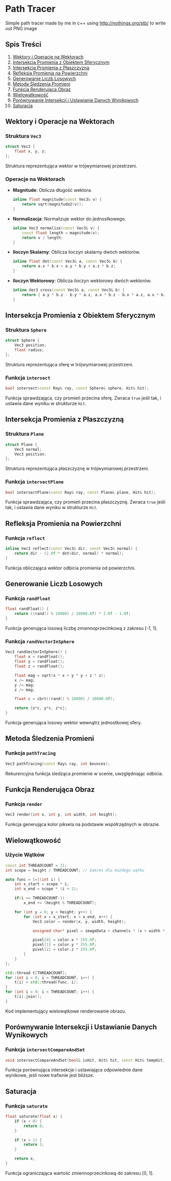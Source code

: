 # Path Tracer
Simple path tracer made by me in c++ using http://nothings.org/stb/ to write out PNG image
 ## Spis Treści
1. [Wektory i Operacje na Wektorach](#wektory-i-operacje-na-wektorach)
2. [Intersekcja Promienia z Obiektem Sferycznym](#intersekcja-promienia-z-obiektem-sferycznym)
3. [Intersekcja Promienia z Płaszczyzną](#intersekcja-promienia-z-płaszczyzną)
4. [Refleksja Promienia na Powierzchni](#refleksja-promienia-na-powierzchni)
5. [Generowanie Liczb Losowych](#generowanie-liczb-losowych)
6. [Metoda Śledzenia Promieni](#metoda-śledzenia-promieni)
7. [Funkcja Renderująca Obraz](#funkcja-renderująca-obraz)
8. [Wielowątkowość](#wielowątkowość)
9. [Porównywanie Intersekcji i Ustawianie Danych Wynikowych](#porównywanie-intersekcji-i-ustawianie-danych-wynikowych)
10. [Saturacja](#saturacja)

## Wektory i Operacje na Wektorach

### Struktura `Vec3`
```cpp
struct Vec3 {
    float x, y, z;
};
```
Struktura reprezentująca wektor w trójwymiarowej przestrzeni.

### Operacje na Wektorach
- **Magnitude**: Oblicza długość wektora.
  ```cpp
  inline float magnitude(const Vec3& v) {
      return sqrt(magnitude2(v));
  }
  ```

- **Normalizacja**: Normalizuje wektor do jednostkowego.
  ```cpp
  inline Vec3 normalize(const Vec3& v) {
      const float length = magnitude(v);
      return v / length;
  }
  ```

- **Iloczyn Skalarny**: Oblicza iloczyn skalarny dwóch wektorów.
  ```cpp
  inline float dot(const Vec3& a, const Vec3& b) {
      return a.x * b.x + a.y * b.y + a.z * b.z;
  }
  ```

- **Iloczyn Wektorowy**: Oblicza iloczyn wektorowy dwóch wektorów.
  ```cpp
  inline Vec3 cross(const Vec3& a, const Vec3& b) {
      return { a.y * b.z - b.y * a.z, a.x * b.z - b.x * a.z, a.x * b.y - b.x * a.y };
  }
  ```

## Intersekcja Promienia z Obiektem Sferycznym

### Struktura `Sphere`
```cpp
struct Sphere {
    Vec3 position;
    float radius;
};
```
Struktura reprezentująca sferę w trójwymiarowej przestrzeni.

### Funkcja `intersect`
```cpp
bool intersect(const Ray& ray, const Sphere& sphere, Hit& hit);
```
Funkcja sprawdzająca, czy promień przecina sferę. Zwraca `true` jeśli tak, i ustawia dane wyniku w strukturze `Hit`.

## Intersekcja Promienia z Płaszczyzną

### Struktura `Plane`
```cpp
struct Plane {
    Vec3 normal;
    Vec3 position;
};
```
Struktura reprezentująca płaszczyznę w trójwymiarowej przestrzeni.

### Funkcja `intersectPlane`
```cpp
bool intersectPlane(const Ray& ray, const Plane& plane, Hit& hit);
```
Funkcja sprawdzająca, czy promień przecina płaszczyznę. Zwraca `true` jeśli tak, i ustawia dane wyniku w strukturze `Hit`.

## Refleksja Promienia na Powierzchni

### Funkcja `reflect`
```cpp
inline Vec3 reflect(const Vec3& dir, const Vec3& normal) {
    return dir - (2.0f * dot(dir, normal) * normal);
}
```
Funkcja obliczająca wektor odbicia promienia od powierzchni.

## Generowanie Liczb Losowych

### Funkcja `randFloat`
```cpp
float randFloat() {
    return ((rand() % 10000) / 10000.0f) * 2.0f - 1.0f;
}
```
Funkcja generująca losową liczbę zmiennoprzecinkową z zakresu [-1, 1].

### Funkcja `randVectorInSphere`
```cpp
Vec3 randVectorInSphere() {
    float x = randFloat();
    float y = randFloat();
    float z = randFloat();

    float mag = sqrt(x * x + y * y + z * z);
    x /= mag; 
    y /= mag; 
    z /= mag;

    float c = cbrt((rand() % 10000) / 10000.0f);

    return {x*c, y*c, z*c};
}
```
Funkcja generująca losowy wektor wewnątrz jednostkowej sfery.

## Metoda Śledzenia Promieni

### Funkcja `pathTracing`
```cpp
Vec3 pathTracing(const Ray& ray, int bounces);
```
Rekurencyjna funkcja śledząca promienie w scenie, uwzględniając odbicia.

## Funkcja Renderująca Obraz

### Funkcja `render`
```cpp
Vec3 render(int x, int y, int width, int height);
```
Funkcja generująca kolor piksela na podstawie współrzędnych w obrazie.

## Wielowątkowość

### Użycie Wątków
```cpp
const int THREADCOUNT = 11;
int scope = height / THREADCOUNT; // Zakres dla każdego wątku

auto func = [=](int i) { 
    int x_start = scope * i;
    int x_end = scope * (i + 1);

    if(i == THREADCOUNT-1)
        x_end += (height % THREADCOUNT);

    for (int y = 0; y < height; y++) {
        for (int x = x_start; x < x_end; x++) {
            Vec3 color = render(x, y, width, height);

            unsigned char* pixel = imageData + channels * (x + width * y);

            pixel[0] = color.x * 255.0f;
            pixel[1] = color.y * 255.0f;
            pixel[2] = color.z * 255.0f;
        }
    }
};

std::thread t[THREADCOUNT];
for (int i = 0; i < THREADCOUNT; i++) {
    t[i] = std::thread(func, i);
}
for (int i = 0; i < THREADCOUNT; i++) {
    t[i].join();
}
```
Kod implementujący wielowątkowe renderowanie obrazu.

## Porównywanie Intersekcji i Ustawianie Danych Wynikowych

### Funkcja `intersectCompareAndSet`
```cpp
void intersectCompareAndSet(bool& isHit, Hit& hit, const Hit& tempHit, float& distance, Vec3 color);
```
Funkcja porównująca intersekcje i ustawiająca odpowiednie dane wynikowe, jeśli nowe trafienie jest bliższe.

## Saturacja

### Funkcja `saturate`
```cpp
float saturate(float x) {
    if (x < 0) {
        return 0;
    }

    if (x > 1) {
        return 1;
    }

    return x;
}
```
Funkcja ograniczająca wartość zmiennoprzecinkową do zakresu [0, 1].
